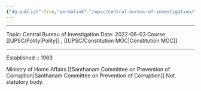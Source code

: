 ```yaml
---
{"dg-publish":true,"permalink":"/upsc/central-bureau-of-investigation/"}
---
```


----
Topic: Central Bureau of Investigation
Date: 2022-06-03
Course: [[UPSC/Polity\|Polity]] , [[UPSC/Constitution MOC\|Constitution MOC]] 

----





Established :: 1963

Ministry of Home Affairs
[[Santhanam Committee on Prevention of Corruption\|Santhanam Committee on Prevention of Corruption]]
Not statutory body. 